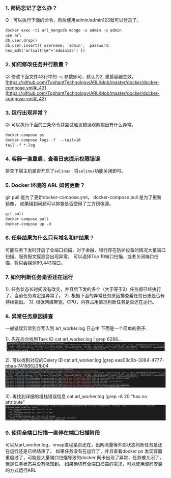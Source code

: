 ### 1. 密码忘记了怎么办？
Q：可以执行下面的命令，然后使用admin/admin123就可以登录了。

```
docker exec -ti arl_mongodb mongo -u admin -p admin
use arl
db.user.drop()
db.user.insert({ username: 'admin',  password: hex_md5('arlsalt!@#'+'admin123') })

```

### 2. 如何修改任务并行数量？
Q: 修改下面文件43行中的 -c 参数即可，默认为2, 重启容器生效。 
[https://github.com/TophantTechnology/ARL/blob/master/docker/docker-compose.yml#L43](https://github.com/TophantTechnology/ARL/blob/master/docker/docker-compose.yml#L43)

### 3. 运行出现异常？
Q: 可以执行下面的三条命令并尝试触发错误观察输出有什么异常。

```
docker-compose ps
docker-compose logs -f  --tail=10
tail -f *.log
```

### 4. 容器一直重启，查看日志提示权限错误

排查下宿主机是否开启了`selinux` , 将`selinux`功能关闭即可。

### 5. Docker 环境的 ARL 如何更新？

git pull 是为了更新docker-compose.yml， docker-compose pull 是为了更新镜像， 如果碰到问题可以排查是否使用了三方镜像源。
```
git pull
docker-compose pull
docker-compose up -d
```

### 6. 任务结果为什么只有域名和IP结果？
可能任务下发时开启了全端口扫描，对于金融、银行存在防护设备的情况大量端口扫描、服务报文探测会出现异常。
可以选择Top 10端口扫描，或者关闭端口扫描，将只会探测80,443端口。

### 7. 如何判断任务是否还在运行
1). 任务状态长时间没有改变，并且后下发的多个（大于等于2）任务都已经执行了，当前任务肯定是异常了。
2). 根据下面的异常任务原因排查看任务日志是否有持续输出。
3). 根据网络带宽，CPU，内存占用情况判断任务是否还在运行。

### 8. 异常任务原因排查
一般错误异常到会写入到 arl_worker.log 日志中
下面是一个简单的例子.

1). 先在后台找到Task ID
    cat arl_worker.log | grep 6288...
    ![image](images/20221017150505782_6710.png)

2). 可以找到对应的Celery ID
    cat arl_worker.log |grep eaa03c9b-3084-4777-bbaa-74188623fb04
    ![image](images/20221017150505576_11419.png)

3). 再找到详细的堆栈错误信息 cat arl_worker.log |grep -A 20 "has no attribute"
![image](images/20221017150505268_399.png)

### 9. 使用全端口扫描一直停在端口扫描阶段
可以从arl_worker.log，nmap进程是否还在，出网流量等外部状态判断任务是还在运行还是已经结束了。
如果任务没有在运行了，并且查看docker ps 发现容器重启过了，可能是大量端口扫描导致的docker 网卡出现了异常，任务被关闭了，但是任务状态并没有感知到。 
如果确切有全端口扫描的需求，可以使用源码安装的方式运行ARL
